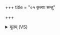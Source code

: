 +++
title = "०५ कृत्याः सन्तु"

+++
<details><summary>मूलम् (VS)</summary>

कृ॒त्याः स॑न्तु कृत्या॒कृते॑ श॒पथः॑ शपथीय॒ते। सु॒खो रथ॑ इव वर्ततां कृ॒त्या कृ॑त्या॒कृतं॒ पुनः॑ ॥
</details>